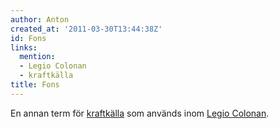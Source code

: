 ```yaml
---
author: Anton
created_at: '2011-03-30T13:44:38Z'
id: Fons
links:
  mention:
  - Legio Colonan
  - kraftkälla
title: Fons
---
```


En annan term för [kraftkälla] som används inom [Legio Colonan].

  [kraftkälla]: kraftkälla
  [Legio Colonan]: Legio_Colonan
